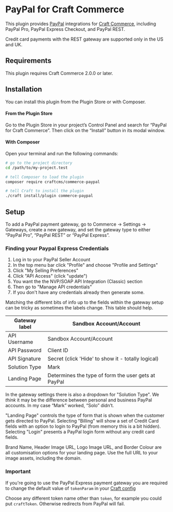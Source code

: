 # PayPal for Craft Commerce

This plugin provides [PayPal](https://www.paypal.com/) integrations for [Craft Commerce](https://craftcms.com/commerce), including PayPal Pro, PayPal Express Checkout, and PayPal REST.

Credit card payments with the REST gateway are supported only in the US and UK.

## Requirements

This plugin requires Craft Commerce 2.0.0 or later.

## Installation

You can install this plugin from the Plugin Store or with Composer.

#### From the Plugin Store

Go to the Plugin Store in your project’s Control Panel and search for “PayPal for Craft Commerce”. Then click on the “Install” button in its modal window.

#### With Composer

Open your terminal and run the following commands:

```bash
# go to the project directory
cd /path/to/my-project.test

# tell Composer to load the plugin
composer require craftcms/commerce-paypal

# tell Craft to install the plugin
./craft install/plugin commerce-paypal
```

## Setup

To add a PayPal payment gateway, go to Commerce → Settings → Gateways, create a new gateway, and set the gateway type to either “PayPal Pro”, “PayPal REST” or “PayPal Express”.

### Finding your Paypal Express Credentials

1) Log in to your PayPal Seller Account
2) In the top menu bar click "Profile" and choose "Profile and Settings"
3) Click "My Selling Preferences"
4) Click "API Access" (click "update")
5) You want the the NVP/SOAP API Integration (Classic) section
6) Then go to "Manage API credentials"
7) If you don't have any credentials already then generate some.

Matching the different bits of info up to the fields within the gateway setup can be tricky as sometimes the labels change. This table should help.

| Gateway label         | Sandbox Account/Account					|
| ----------------------|---------------------------------------------------------------|
| API Username		| Sandbox Account/Account					|
| API Password		| Client ID							|
| API Signature		| Secret (click 'Hide' to show it - totally logical)		|
| Solution Type		| Mark							        |
| Landing Page		| Determines the type of form the user gets at PayPal	        |

In the gateway settings there is also a dropdown for "Solution Type". We *think* it may be the difference between personal and business PayPal accounts. In my case “Mark” worked, “Solo” didn’t.

"Landing Page" controls the type of form that is shown when the customer gets directed to PayPal. 
Selecting "Billing" will show a set of Credit Card fields with an option to login to PayPal (from memory this is a bit hidden).
Selecting "Login" presents a PayPal login form without any credit card fields.

Brand Name, Header Image URL, Logo Image URL, and Border Colour are all customisation options for your landing page. Use the full URL to your image assets, including the domain.

### Important
If you're going to use the PayPal Express payment gateway you are required to change the default value of ```tokenParam``` in your
[Craft config](https://docs.craftcms.com/api/v3/craft-config-generalconfig.html#$tokenParam-detail)

Choose any different token name other than ```token```, for example you could put ```craftToken```. Otherwise redirects from PayPal will fail.
